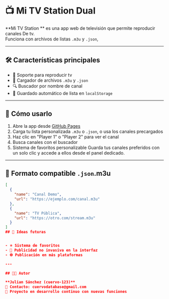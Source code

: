 # 📺 Mi TV Station Dual

**Mi TV Station ** es una app web de televisión que permite reproducir  canales De tv.  
Funciona con archivos de listas `.m3u` y `.json`,

---

## 🛠️ Características principales

- 🔁 Soporte para reproducir tv 
- 📂 Cargador de archivos `.m3u` y `.json`
- 🔍 Buscador por nombre de canal
- 💾 Guardado automático de lista en `localStorage`

---

## 🚀 Cómo usarlo

1. Abre la app desde [GitHub Pages](https://cuervo-123.github.io/mi-tv-station/)
2. Carga tu lista personalizada `.m3u` o `.json`, o usa los canales precargados
3. Haz clic en "Player 1" o "Player 2" para ver el canal
4. Busca canales con el buscador
5. Sistema de favoritos personalizable Guarda tus canales preferidos con un solo clic y accede a ellos desde el panel dedicado.
---

## 📁 Formato compatible `.json`.m3u

```json
[
  {
    "name": "Canal Demo",
    "url": "https://ejemplo.com/canal.m3u"
  },
  {
    "name": "TV Pública",
    "url": "https://otro.com/stream.m3u"
  }
]
## 🧩 Ideas futuras


- ⭐ Sistema de favoritos  
- 📢 Publicidad no invasiva en la interfaz  
- 🌐 Publicación en más plataformas  

---

## 🧑‍💻 Autor

**Julian Sánchez (cuervo-123)**  
📧 Contacto: cuervodatabase@gmail.com  
🎨 Proyecto en desarrollo continuo con nuevas funciones
